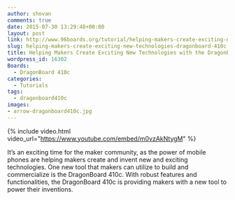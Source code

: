 ```yaml
---
author: shovan
comments: true
date: 2015-07-30 13:29:48+00:00
layout: post
link: http://www.96boards.org/tutorial/helping-makers-create-exciting-new-technologies-dragonboard-410c/
slug: helping-makers-create-exciting-new-technologies-dragonboard-410c
title: Helping Makers Create Exciting New Technologies with the DragonBoard 410c
wordpress_id: 16302
Boards:
  - DragonBoard 410c
categories:
  - Tutorials
tags:
  - dragonboard410c
images:
- arrow-dragonboard410c.jpg
---
```

{% include video.html video_url="https://www.youtube.com/embed/m0vzAkNtygM" %}

It’s an exciting time for the maker community, as the power of mobile phones are helping makers create and invent new and exciting technologies. One new tool that makers can utilize to build and commercialize is the DragonBoard 410c. With robust features and functionalities, the DragonBoard 410c is providing makers with a new tool to power their inventions.
